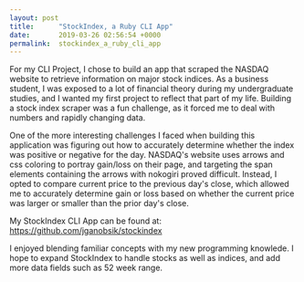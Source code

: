 ```yaml
---
layout: post
title:      "StockIndex, a Ruby CLI App"
date:       2019-03-26 02:56:54 +0000
permalink:  stockindex_a_ruby_cli_app
---
```



For my CLI Project, I chose to build an app that scraped the NASDAQ website to retrieve information on major stock indices. As a business student, I was exposed to a lot of financial theory during my  undergraduate studies, and I wanted my first project to reflect that part of my life. Building a stock index scraper was a fun challenge, as it forced me to deal with numbers and rapidly changing data. 

One of the more interesting challenges I faced when building this application was figuring out how to accurately determine whether the index was positive or negative for the day. NASDAQ's website uses arrows and css coloring to portray gain/loss on their page, and targeting the span elements containing the arrows with nokogiri proved difficult. Instead, I opted to compare current price to the previous day's close, which allowed me to accurately determine gain or loss based on whether the current price was larger or smaller than the prior day's close. 

My StockIndex CLI App can be found at: https://github.com/jganobsik/stockindex

I enjoyed blending familiar concepts with my new programming knowlede. I hope to expand StockIndex to handle stocks as well as indices, and add more data fields such as 52 week range.  
